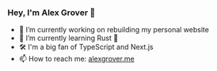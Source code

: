 ### Hey, I'm Alex Grover 👋

- 🔭 I’m currently working on rebuilding my personal website
- 🌱 I’m currently learning Rust 🦀
- 🛠 I'm a big fan of TypeScript and Next.js
- 📫 How to reach me: [alexgrover.me](https://alexgrover.me)
